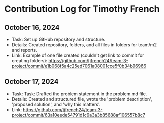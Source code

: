 # Contribution Log for Timothy French

## October 16, 2024

- Task: Set up GitHub repository and structure.
- Details: Created repository, folders, and all files in folders for team/m2 and reports. 
- Link: Example of one file created (couldn't get link to commit for creating folders): https://github.com/tjfrench24/team-3-project/commit/e1b068f5a4c25ed7061a08001cce5f0b34b96966

## October 17, 2024

- Task: Task: Drafted the problem statement in the problem.md file.
- Details: Created and structured file, wrote the 'problem description', 'proposed solution', and 'why this matters'.
- Link: https://github.com/tjfrench24/team-3-project/commit/63a10eede54791d1c9a3a3b85688af106557b8c7 
